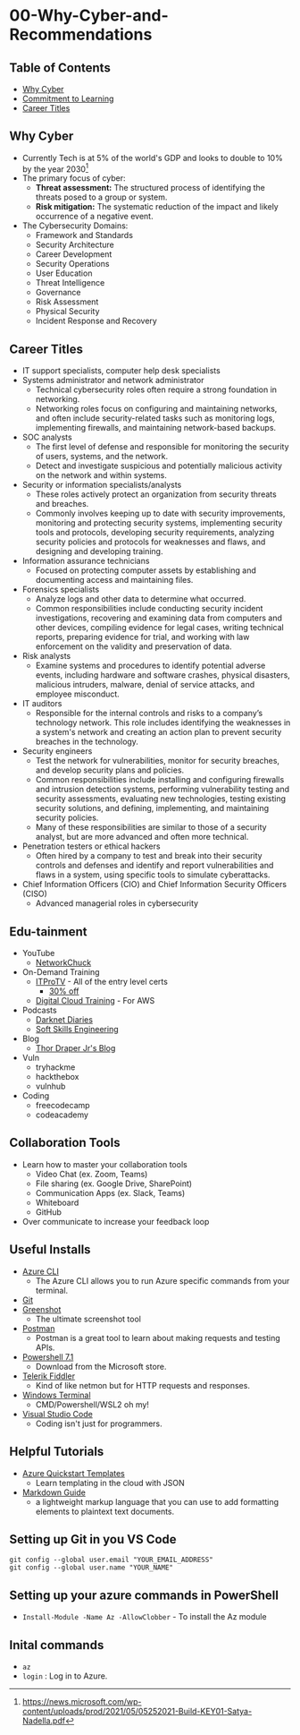 # 00-Why-Cyber-and-Recommendations
## Table of Contents
* [Why Cyber](#why-cyber)
* [Commitment to Learning](#commitment-to-learning)
* [Career Titles](#career-titles)

## Why Cyber
* Currently Tech is at 5% of the world's GDP and looks to double to 10% by the year 2030[^1]
* The primary focus of cyber:
    * **Threat assessment:** The structured process of identifying the threats posed to a group or system.
    * **Risk mitigation:** The systematic reduction of the impact and likely occurrence of a negative event.
* The Cybersecurity Domains:
    * Framework and Standards
    * Security Architecture
    * Career Development
    * Security Operations
    * User Education
    * Threat Intelligence
    * Governance
    * Risk Assessment
    * Physical Security
    * Incident Response and Recovery

[^1]: https://news.microsoft.com/wp-content/uploads/prod/2021/05/05252021-Build-KEY01-Satya-Nadella.pdf

## Career Titles
* IT support specialists, computer help desk specialists
* Systems administrator and network administrator
    * Technical cybersecurity roles often require a strong foundation in networking.
    * Networking roles focus on configuring and maintaining networks, and often include security-related tasks such as monitoring logs, implementing firewalls, and maintaining network-based backups.
* SOC analysts
    * The first level of defense and responsible for monitoring the security of users, systems, and the network.
    * Detect and investigate suspicious and potentially malicious activity on the network and within systems.
* Security or information specialists/analysts
    * These roles actively protect an organization from security threats and breaches. 
    * Commonly involves keeping up to date with security improvements, monitoring and protecting security systems, implementing security tools and protocols, developing security requirements, analyzing security policies and protocols for weaknesses and flaws, and designing and developing training.
* Information assurance technicians
    * Focused on protecting computer assets by establishing and documenting access and maintaining files.
* Forensics specialists
    * Analyze logs and other data to determine what occurred.
    * Common responsibilities include conducting security incident investigations, recovering and examining data from computers and other devices, compiling evidence for legal cases, writing technical reports, preparing evidence for trial, and working with law enforcement on the validity and preservation of data.
* Risk analysts
    * Examine systems and procedures to identify potential adverse events, including hardware and software crashes, physical disasters, malicious intruders, malware, denial of service attacks, and employee misconduct.
* IT auditors
    * Responsible for the internal controls and risks to a company’s technology network. This role includes identifying the weaknesses in a system's network and creating an action plan to prevent security breaches in the technology.
* Security engineers
    * Test the network for vulnerabilities, monitor for security breaches, and develop security plans and policies.
    * Common responsibilities include installing and configuring firewalls and intrusion detection systems, performing vulnerability testing and security assessments, evaluating new technologies, testing existing security solutions, and defining, implementing, and maintaining security policies.
    * Many of these responsibilities are similar to those of a security analyst, but are more advanced and often more technical.
* Penetration testers or ethical hackers
    * Often hired by a company to test and break into their security controls and defenses and identify and report vulnerabilities and flaws in a system, using specific tools to simulate cyberattacks.
* Chief Information Officers (CIO) and Chief Information Security Officers (CISO)
    * Advanced managerial roles in cybersecurity

## Edu-tainment
* YouTube
    * [NetworkChuck](https://www.youtube.com/channel/UC9x0AN7BWHpCDHSm9NiJFJQ)
* On-Demand Training
    * [ITProTV](https://www.itpro.tv/) - All of the entry level certs
        * [30% off](http://ssqt.co/m5fB7Eg)
    * [Digital Cloud Training](https://digitalcloud.training/) - For AWS
* Podcasts
    * [Darknet Diaries](https://darknetdiaries.com/)
    * [Soft Skills Engineering](https://softskills.audio/)
* Blog
    * [Thor Draper Jr's Blog](www.thor-draperjr.github.io)
* Vuln
    * tryhackme
    * hackthebox
    * vulnhub
* Coding
    * freecodecamp
    * codeacademy

## Collaboration Tools
* Learn how to master your collaboration tools
    * Video Chat (ex. Zoom, Teams)
    * File sharing (ex. Google Drive, SharePoint)
    * Communication Apps (ex. Slack, Teams)
    * Whiteboard
    * GitHub
* Over communicate to increase your feedback loop

## Useful Installs
* [Azure CLI](https://docs.microsoft.com/en-us/cli/azure/install-azure-cli)
    * The Azure CLI allows you to run Azure specific commands from your terminal.
* [Git](https://gitforwindows.org/)
* [Greenshot](https://getgreenshot.org/)
    * The ultimate screenshot tool
* [Postman](https://www.postman.com/downloads/)
    * Postman is a great tool to learn about making requests and testing APIs.
* [Powershell 7.1](https://www.microsoft.com/en-us/p/powershell/9mz1snwt0n5d?activetab=pivot:overviewtab)
    * Download from the Microsoft store.
* [Telerik Fiddler](https://www.telerik.com/download/fiddler)
    * Kind of like netmon but for HTTP requests and responses.
* [Windows Terminal](https://www.microsoft.com/en-us/p/windows-terminal/9n0dx20hk701?activetab=pivot:overviewtab)
    * CMD/Powershell/WSL2 oh my!
* [Visual Studio Code](https://code.visualstudio.com/download)
    * Coding isn't just for programmers.

## Helpful Tutorials
* [Azure Quickstart Templates](https://azure.microsoft.com/en-us/resources/templates/)
    * Learn templating in the cloud with JSON
* [Markdown Guide](https://www.markdownguide.org/)
    * a lightweight markup language that you can use to add formatting elements to plaintext text documents.

## Setting up Git in you VS Code
```git
git config --global user.email "YOUR_EMAIL_ADDRESS"
git config --global user.name "YOUR_NAME"
```

## Setting up your azure commands in PowerShell
* `Install-Module -Name Az -AllowClobber` - To install the Az module

## Inital commands
* `az`   
 * `login` : Log in to Azure.